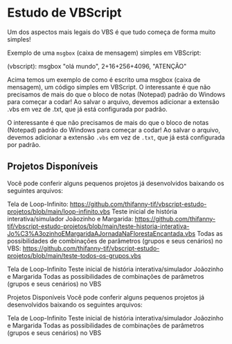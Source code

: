 # Estudo de VBScript

Um dos aspectos mais legais do VBS é que tudo começa de forma muito simples!

Exemplo de uma `msgbox` (caixa de mensagem) simples em VBScript:

(vbscript):
msgbox "olá mundo", 2+16+256+4096, "ATENÇÃO"


Acima temos um exemplo de como é escrito uma msgbox (caixa de mensagem), um código simples em VBScript.
O interessante é que não precisamos de mais do que o bloco de notas (Notepad) padrão do Windows para começar a codar!
Ao salvar o arquivo, devemos adicionar a extensão .vbs em vez de .txt, que já está configurada por padrão.

O interessante é que não precisamos de mais do que o bloco de notas (Notepad) padrão do Windows para começar a codar! Ao salvar o arquivo, devemos adicionar a extensão `.vbs` em vez de `.txt`, que já está configurada por padrão.

## Projetos Disponíveis

Você pode conferir alguns pequenos projetos já desenvolvidos baixando os seguintes arquivos:

Tela de Loop-Infinito:
  https://github.com/thifanny-tif/vbscript-estudo-projetos/blob/main/loop-infinito.vbs
Teste inicial de história interativa/simulador Joãozinho e Margarida:
  https://github.com/thifanny-tif/vbscript-estudo-projetos/blob/main/teste-historia-interativa-Jo%C3%A3ozinhoEMargaridaAJornadaNaFlorestaEncantada.vbs
Todas as possibilidades de combinações de parâmetros (grupos e seus cenários) no VBS:
  https://github.com/thifanny-tif/vbscript-estudo-projetos/blob/main/teste-todos-os-grupos.vbs

  Tela de Loop-Infinito
Teste inicial de história interativa/simulador Joãozinho e Margarida
Todas as possibilidades de combinações de parâmetros (grupos e seus cenários) no VBS

Projetos Disponíveis
Você pode conferir alguns pequenos projetos já desenvolvidos baixando os seguintes arquivos:

Tela de Loop-Infinito
Teste inicial de história interativa/simulador Joãozinho e Margarida
Todas as possibilidades de combinações de parâmetros (grupos e seus cenários) no VBS

